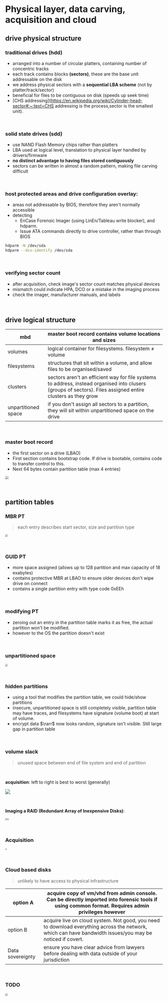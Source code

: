 # Physical layer, data carving, acquisition and cloud

## drive physical structure

### traditional drives (hdd) 
- arranged into a number of circular platters, containing number of concentric tracks 
- each track contains blocks **(sectors)**, these are the base unit addressable on the disk 
- we address physical sectors with a **sequential LBA scheme** (not by platter/track/sector) 
- beneficial for files to be contiguous on disk (speeds up seek time) 
- [CHS addressing](https://en.wikipedia.org/wiki/Cylinder-head-sector#:~:text=CHS addressing is the process,sector is the smallest unit). 

&nbsp;

### solid state drives (sdd) 
- use NAND Flash Memory chips rather than platters 
- LBA used at logical level, translation to physical layer handled by drivers/firmware 
- **no distinct advantage to having files stored contiguously** 
- sectors can be written in almost a random pattern, making file carving difficult 

&nbsp;

### host protected areas and drive configuration overlay:
* areas not addressable by BIOS, therefore they aren't normally accessible
* detecting
  * EnCase Forensic Imager (using LinEn/Tableau write blocker), and hdparm.
  * Issue ATA commands directly to drive controller, rather than through BIOS

```bash
hdparm -N /dev/sda 
hdparm --dco-identify /dev/sda
```

&nbsp;

### verifying sector count
* after acquisition, check image's sector count matches physical devices 
* mismatch could indicate HPA, DCO or a mistake in the imaging process 
* check the imager, manufacturer manuals, and labels 

&nbsp;

## drive logical structure 

| mbd                 | master boot record contains volume locations and sizes       |
| ------------------- | ------------------------------------------------------------ |
| volumes             | logical container for filesystems. filesystem ≠ volume       |
| filesystems         | structures that sit within a volume, and allow files to be organised/saved |
| clusters            | sectors aren't an efficient way for file systems to address, instead organised  into clusers (groups of sectors). Files assigned entire clusters as they grow |
| unpartitioned space | if you don't assign all sectors to a partition, they will sit within unpartitioned space on the drive |

&nbsp;

### master boot record
* the first sector on a drive (LBAO)
* First section contains bootstrap code. If drive is bootable, contains code to transfer control to this.
* Next 64 bytes contain partition table (max 4 entries) 

<img src="./img/week02/image3.png" style="zoom: 67%;" />

&nbsp;

## partition tables

### MBR PT
> each entry describes start sector, size and partition type 

<img src="./img/week02/image4.png" style="zoom:50%;" />

&nbsp;

### GUID PT
* more space assigned (allows up to 128 partition and max capacity of 18 exabytes) 
* contains protective MBR at LBAO to ensure older devices don't wipe drive on connect 
* contains a single partition entry with type code 0xEEh 

&nbsp;

### modifying PT

* zeroing out an entry in the partition table marks it as free, the actual  partition won't be modified.
* however to the OS the partition doesn't exist

&nbsp;

### unpartitioned space

<img src="./img/week02/image5.png" style="zoom: 50%;" />

&nbsp;

### hidden partitions
* using a tool that modifies the partition table, we could hide/show partitions 
* insecure, unpartitioned space is still completely visible, partition table may  have traces, and filesystems have signature (volume boot) at start of  volume. 
* encrypt data $\rarr$ now looks random, signature isn't visible. Still large gap in partition table 

&nbsp;

### volume slack

> unused space between end of file system and end of partition 

&nbsp;

**acquisition**: left to right is best to worst (generally) 

![](./img/week02/image6.png)

&nbsp;

**Imaging a RAID (Redundant Array of Inexpensive Disks)**: 

<img src="./img/week02/image7.png" style="zoom: 45%;" /><img src="./img/week02/image8.png" style="zoom:33%;" />

&nbsp;

### Acquisition

<img src="./img/week02/image9.png" style="zoom: 33%;" />

&nbsp;

### Cloud based disks
> unlikely to have access to physical infrastructure 

| option A         | acquire copy of vm/vhd from admin console. Can be directly imported into  forensic tools if using common format. Requires admin privileges however |
| ---------------- | ------------------------------------------------------------ |
| option B         | acquire live on cloud system. Not good, you need to download everything across  the network, which can have bandwidth issues/you may be noticed if  covert. |
| Data sovereignty | ensure you have clear advice from lawyers before dealing with data outside of your jurisdiction |

&nbsp;

### TODO

<img src="./img/week02/image10.png" style="zoom: 50%;" />